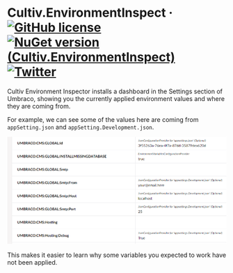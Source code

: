 # Cultiv.EnvironmentInspect &middot; [![GitHub license](https://img.shields.io/badge/license-MIT-blue.svg)](LICENSE) [![NuGet version (Cultiv.EnvironmentInspect)](https://img.shields.io/nuget/v/Cultiv.EnvironmentInspect.svg)](https://www.nuget.org/packages/Cultiv.EnvironmentInspect/) [![Twitter](https://img.shields.io/twitter/follow/cultiv.svg?style=social&label=Follow)](https://twitter.com/intent/follow?screen_name=cultiv)


Cultiv Environment Inspector installs a dashboard in the Settings section of Umbraco, showing you the currently applied environment values and where they are coming from.

For example, we can see some of the values here are coming from `appSetting.json` and `appSetting.Development.json`. 

![Screenshot with an example of some variables, values and their sources](http://raw.githubusercontent.com/nul800sebastiaan/Cultiv.EnvironmentInspect/main/example.png)

This makes it easier to learn why some variables you expected to work have not been applied.
